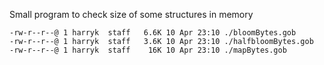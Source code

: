 Small program to check size of some structures in memory

```
-rw-r--r--@ 1 harryk  staff   6.6K 10 Apr 23:10 ./bloomBytes.gob
-rw-r--r--@ 1 harryk  staff   3.6K 10 Apr 23:10 ./halfbloomBytes.gob
-rw-r--r--@ 1 harryk  staff    16K 10 Apr 23:10 ./mapBytes.gob
```
